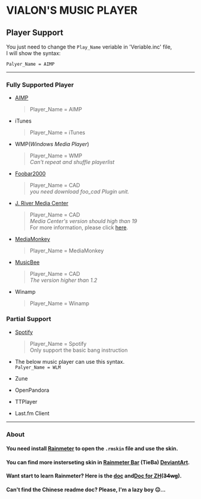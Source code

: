 # VIALON'S MUSIC PLAYER

## __Player Support__

You just need to change the `Play_Name` veriable in 'Veriable.inc' file,<br>
I will show the syntax:<br>
```
Palyer_Name = AIMP
```
---------
### __Fully Supported Player__
* [AIMP](https://www.aimp.ru/)<br>
    >Player_Name = AIMP
* iTunes<br>
    >Player_Name = iTunes
* WMP(_Windows Media Player_)
    >Player_Name = WMP<br>
    _Can't repeat and shuffle playerlist_
* [Foobar2000](https://www.foobar2000.org/)
    >Player_Name = CAD <br>
    _you need download foo_cad Plugin unit._ 
* [J. River Media Center](https://jriver.com/index.html)
    >Player_Name = CAD <br>
    _Media Center's version should high than 19_<br>
    For more information, please click [here](https://yabb.jriver.com/interact/index.php?topic=84508.0).
* [MediaMonkey](https://www.mediamonkey.com/)<br>
    >Player_Name = MediaMonkey
* [MusicBee](https://www.getmusicbee.com/)<br>
    >Player_Name = CAD <br>
     _The version higher than 1.2_
* Winamp<br>
    >Player_Name = Winamp 

### __Partial Support__
* [Spotify](https://www.spotify.com/hk-zh/)
    >Player_Name = Spotify<br>
    Only support the basic bang instruction

* The below music player can use this syntax.<br>
    `Palyer_Name = WLM`
* Zune
* OpenPandora
* TTPlayer
* Last.fm Client

--------
### __About__

#### You need install [Rainmeter](https://www.rainmeter.net/) to open the `.rmskin` file and use the skin.<br>

#### You can find more insterseting skin in [Rainmeter Bar](https://tieba.baidu.com/f?kw=rainmeter&ie=utf-8) (TieBa) [DeviantArt](https://www.deviantart.com/).<br>

#### Want start to learn Rainmeter? Here is the [doc](https://docs.rainmeter.net/index.html) and[Doc for ZH](https://pan.baidu.com/s/1yVnOPsSjdSwOMCa09hqM1g)(~~34wg~~).

#### Can't find the Chinese readme doc? Please, I'm a lazy boy 😐...
